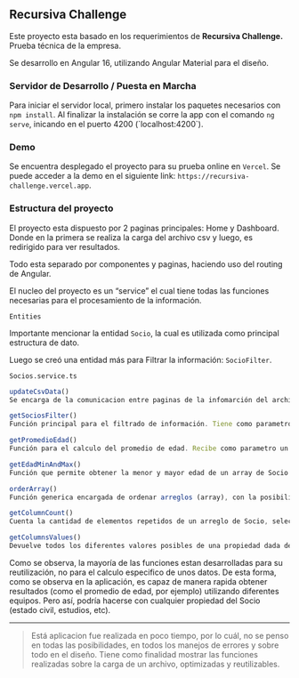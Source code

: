 ## Recursiva Challenge

Este proyecto esta basado en los requerimientos de **Recursiva Challenge.** Prueba técnica de la empresa.

Se desarrollo en Angular 16, utilizando Angular Material para el diseño.

### Servidor de Desarrollo / Puesta en Marcha

Para iniciar el servidor local, primero instalar los paquetes necesarios con `npm install`. Al finalizar la instalación se corre la app con el comando `ng serve`, inicando en el puerto 4200 (\`localhost:4200\`).

### Demo

Se encuentra desplegado el proyecto para su prueba online en `Vercel`. Se puede acceder a la demo en el siguiente link: `https://recursiva-challenge.vercel.app`. 

### Estructura del proyecto

El proyecto esta dispuesto por 2 paginas principales: Home y Dashboard. Donde en la primera se realiza la carga del archivo csv y luego, es redirigido para ver resultados.

Todo esta separado por componentes y paginas, haciendo uso del routing de Angular.

El nucleo del proyecto es un “service” el cual tiene todas las funciones necesarias para el procesamiento de la información. 

`Entities`

Importante mencionar la entidad `Socio`, la cual es utilizada como principal estructura de dato.

Luego se creó una entidad más para Filtrar la información: `SocioFilter`.

`Socios.service.ts`

```javascript
updateCsvData() 
Se encarga de la comunicacion entre paginas de la infomarción del archivo

getSociosFilter()
Función principal para el filtrado de información. Tiene como parametro "filters", el cual puede recibir multiples objetos de filtro, haciendo posible su reutilización y personalización.

getPromedioEdad()
Función para el calculo del promedio de edad. Recibe como parametro un array de Socio y puede calcular de ese arreglo el promedio de edad.

getEdadMinAndMax()
Función que permite obtener la menor y mayor edad de un array de Socio

orderArray()
Función generica encargada de ordenar arreglos (array), con la posibilidad de seleccionar el tipo de ordenamiento (asc y desc) y la columna con la cual se quiere ordenar.

getColumnCount()
Cuenta la cantidad de elementos repetidos de un arreglo de Socio, seleccionando previamente la columna a contabilizar y el tipo de ordenamiento.

getColumnsValues()
Devuelve todos los diferentes valores posibles de una propiedad dada de un arreglo.
```

Como se observa, la mayoría de las funciones estan desarrolladas para su reutilización, no para el calculo especifico de unos datos. De esta forma, como se observa en la aplicación, es capaz de manera rapida obtener resultados (como el promedio de edad, por ejemplo) utilizando diferentes equipos. Pero así, podría hacerse con cualquier propiedad del Socio (estado civil, estudios, etc).

---

> Está aplicacion fue realizada en poco tiempo, por lo cuál, no se penso en todas las posibilidades, en todos los manejos de errores y sobre todo en el diseño. Tiene como finalidad mostrar las funciones realizadas sobre la carga de un archivo, optimizadas y reutilizables.
